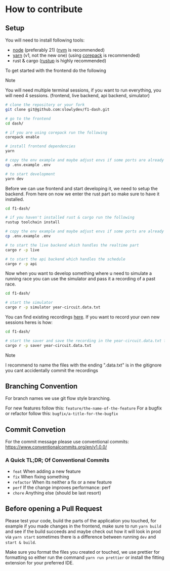 # How to contribute

## Setup

You will need to install following tools:

- [node](https://nodejs.org/en) (preferably 21) ([nvm](https://github.com/nvm-sh/nvm) is recommended)
- [yarn](https://yarnpkg.com/getting-started/install) (v1, not the new one) (using [corepack](https://yarnpkg.com/corepack) is recommended)
- rust & cargo ([rustup](https://rustup.rs) is highly recommended)

To get started with the frontend do the following

> [!NOTE]
> You will need multiple terminal sessions, if you want to run everything,
> you will need 4 sessions. (frontend, live backend, api backend, simulator)

```bash
# clone the repository or your fork
git clone git@github.com:slowlydev/f1-dash.git

# go to the frontend
cd dash/

# if you are using corepack run the following
corepack enable

# install frontend dependencies
yarn

# copy the env example and maybe adjust envs if some ports are already in use
cp .env.example .env

# to start development
yarn dev
```

Before we can use frontend and start developing it, we need to setup the backend.
From here on now we enter the rust part so make sure to have it installed.

```bash
cd f1-dash/

# if you haven't installed rust & cargo run the following
rustup toolchain install

# copy the env example and maybe adjust envs if some ports are already in use
cp .env.example .env

# to start the live backend which handles the realtime part
cargo r -p live

# to start the api backend which handles the schedule
cargo r -p api
```

Now when you want to develop something where u need to simulate a running race you can use the simulator and pass it a recording of a past race.

```bash
cd f1-dash/

# start the simulator
cargo r -p simulator year-circuit.data.txt
```

You can find existing recordings [here](https://github.com/slowlydev/f1-dash-data-parser/releases/tag/data). If you want to record your own new sessions heres is how:

```bash
cd f1-dash/

# start the saver and save the recording in the year-circuit.data.txt file
cargo r -p saver year-circuit.data.txt
```

> [!NOTE]
> I recommend to name the files with the ending
> ".data.txt" is in the gitignore you cant accidentally commit the recordings

## Branching Convention

For branch names we use git flow style branching.

For new features follow this: `feature/the-name-of-the-feature`
For a bugfix or refactor follow this: `bugfix/a-title-for-the-bugfix`

## Commit Convetion

For the commit message please use conventional commits:
https://www.conventionalcommits.org/en/v1.0.0/

### A Quick TL;DR; Of Conventional Commits

- `feat` When adding a new feature
- `fix` When fixing something
- `refactor` When its neither a fix or a new feature
- `perf` If the change improves performance: perf
- `chore` Anything else (should be last resort)

## Before opening a Pull Request

Please test your code, build the parts of the application you touched, for example if you made changes in the frontend, make sure to run `yarn build` and see if the build succeeds and maybe check out how it will look in prod via `yarn start` sometimes there is a difference between running `dev` and `start & build`.

Make sure you format the files you created or touched, we use prettier for formatting so either run the command `yarn run prettier` or install the fitting extension for your preferred IDE.
